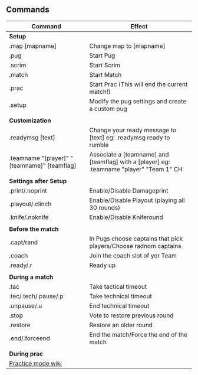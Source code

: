 ## Commands
|Command | Effect|
| --- | --- |
| **Setup**   |
| .map [mapname] | Change map to [mapname] |
| .pug | Start Pug |
| .scrim | Start Scrim |
| .match | Start Match |
| .prac | Start Prac (This will end the current match!) |
| .setup | Modify the pug settings and create a custom pug |
||
| **Customization**   |
| .readymsg [text] | Change your ready message to [text] eg: .readymsg ready to rumble |
| .teamname "[player]"  "[teamname]"  [teamflag] | Associate a [teamname] and [teamflag] with a [player] eg: .teamname "player" "Team 1" CH|
||
| **Settings after Setup**   |
| .print/.noprint | Enable/Disable Damageprint |
| .playout/.clinch | Enable/Disable Playout (playing all 30 rounds) |
| .knife/.noknife | Enable/Disable Kniferound |
||
| **Before the match**   |
| .capt/rand | In Pugs choose captains that pick players/Choose radnom captains |
| .coach | Join the coach slot of yor Team |
| .ready/.r | Ready up |
||
| **During a match**   |
| .tac | Take tactical timeout |
| .tec/.tech/.pause/.p | Take technical timeout |
| .unpause/.u | End technical timeout |
| .stop | Vote to restore previous round |
| .restore | Restore an older round |
| .end/.forceend | End the match/Force the end of the match |
||
| **During prac**   |
|[Practice mode wiki](https://github.com/splewis/csgo-practice-mode)|

